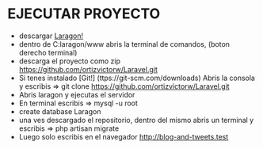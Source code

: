 # EJECUTAR PROYECTO

* descargar  [Laragon!](https://laragon.org/download/index.html)
* dentro de C:laragon/www abris la terminal de comandos, (boton derecho terminal)
* descarga el proyecto como zip https://github.com/ortizvictorw/Laravel.git
* Si tenes instalado [Git!] (ttps://git-scm.com/downloads) Abris la consola y escribis =>  git clone https://github.com/ortizvictorw/Laravel.git
* Abris laragon y ejecutas el servidor 
* En terminal escribis => mysql -u root
* create database Laragon
* una ves descargado el repositorio, dentro del mismo abris un terminal y escribis => php artisan migrate
* Luego solo escribis en el navegador http://blog-and-tweets.test
 

